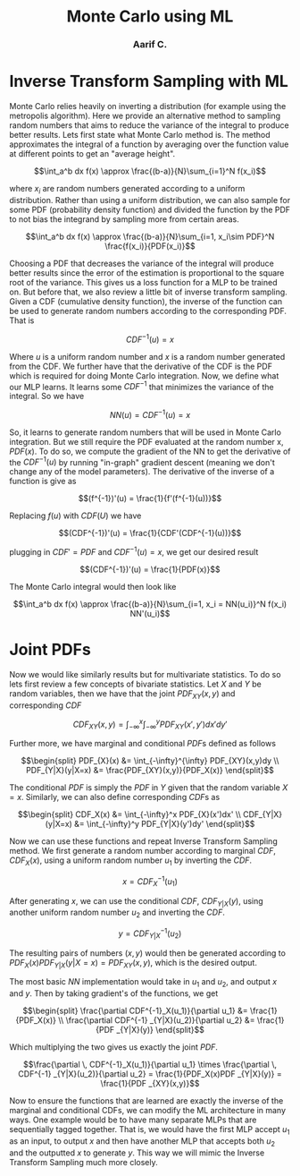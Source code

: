 <div align="center">

# Monte Carlo using ML

### Aarif C.

</div>

# Inverse Transform Sampling with ML

Monte Carlo relies heavily on inverting a distribution (for example
using the metropolis algorithm). Here we provide an alternative method
to sampling random numbers that aims to reduce the variance of the
integral to produce better results. Lets first state what Monte Carlo
method is. The method approximates the integral of a function by
averaging over the function value at different points to get an
\"average height\".

$$\int_a^b dx f(x) \approx \frac{(b-a)}{N}\sum_{i=1}^N f(x_i)$$

where $x_i$ are random numbers generated according to a uniform
distribution. Rather than using a uniform distribution, we can also
sample for some PDF (probability density function) and divided the
function by the PDF to not bias the integrand by sampling more from
certain areas.

$$\int_a^b dx f(x) \approx \frac{(b-a)}{N}\sum_{i=1, x_i\sim PDF}^N \frac{f(x_i)}{PDF(x_i)}$$

Choosing a PDF that decreases the variance of the integral will produce
better results since the error of the estimation is proportional to the
square root of the variance. This gives us a loss function for a MLP to
be trained on. But before that, we also review a little bit of inverse
transform sampling. Given a CDF (cumulative density function), the
inverse of the function can be used to generate random numbers according
to the corresponding PDF. That is

$$CDF^{-1}(u) = x$$

Where $u$ is a uniform random number and $x$ is a random number
generated from the CDF. We further have that the derivative of the CDF
is the PDF which is required for doing Monte Carlo integration. Now, we
define what our MLP learns. It learns some $CDF^{-1}$ that minimizes the
variance of the integral. So we have

$$NN(u) = CDF^{-1}(u) = x$$

So, it learns to generate random numbers that will be used in Monte
Carlo integration. But we still require the PDF evaluated at the random
number x, $PDF(x)$. To do so, we compute the gradient of the NN to get
the derivative of the $CDF^{-1}(u)$ by running \"in-graph\" gradient
descent (meaning we don't change any of the model parameters). The
derivative of the inverse of a function is give as

$$(f^{-1})'(u) = \frac{1}{f'(f^{-1}(u))}$$

Replacing $f(u)$ with $CDF(U)$ we have

$$(CDF^{-1})'(u) = \frac{1}{CDF'(CDF^{-1}(u))}$$

plugging in $CDF' = PDF$ and $CDF^{-1}(u) = x$, we get our desired
result

$$(CDF^{-1})'(u) = \frac{1}{PDF(x)}$$

The Monte Carlo integral would then look like

$$\int_a^b dx f(x) \approx \frac{(b-a)}{N}\sum_{i=1, x_i = NN(u_i)}^N f(x_i) NN'(u_i)$$

# Joint PDFs

Now we would like similarly results but for multivariate statistics. To
do so lets first review a few concepts of bivariate statistics. Let $X$
and $Y$ be random variables, then we have that the joint $PDF_{XY}(x,y)$
and corresponding $CDF$

$$CDF_{XY}(x,y) = \int_{-\infty}^x \int_{-\infty}^y PDF_{XY}(x',y') dx'dy'$$

Further more, we have marginal and conditional $PDF$s defined as follows

$$\begin{split}
    PDF_{X}(x) &= \int_{-\infty}^{\infty} PDF_{XY}(x,y)dy \\
    PDF_{Y|X}(y|X=x) &= \frac{PDF_{XY}(x,y)}{PDF_X(x)}
\end{split}$$

The conditional $PDF$ is simply the $PDF$ in $Y$ given that the random
variable $X=x$. Similarly, we can also define corresponding $CDF$s as

$$\begin{split}
    CDF_X(x) &= \int_{-\infty}^x PDF_{X}(x')dx' \\
    CDF_{Y|X}(y|X=x) &= \int_{-\infty}^y PDF_{Y|X}(y')dy'
\end{split}$$

Now we can use these functions and repeat Inverse Transform Sampling
method. We first generate a random number according to marginal $CDF$,
$CDF_X(x)$, using a uniform random number $u_1$ by inverting the $CDF$.

$$x = CDF^{-1}_X(u_1)$$

After generating $x$, we can use the conditional $CDF$, $CDF_{Y|X}(y)$,
using another uniform random number $u_2$ and inverting the $CDF$.

$$y = CDF^{-1}_{Y|X}(u_2)$$

The resulting pairs of numbers $(x,y)$ would then be generated according
to $PDF_X(x)PDF_{Y|X}(y|X=x) = PDF_{XY}(x,y)$, which is the desired
output.

The most basic $NN$ implementation would take in $u_1$ and $u_2$, and
output $x$ and $y$. Then by taking gradient's of the functions, we get

$$\begin{split}
    \frac{\partial CDF^{-1}_X(u_1)}{\partial u_1} &= \frac{1}{PDF_X(x)} \\
    \frac{\partial CDF^{-1} _{Y|X}(u_2)}{\partial u_2} &= \frac{1}{PDF _{Y|X}(y)}
\end{split}$$

Which multiplying the two gives us exactly the joint $PDF$.

$$\frac{\partial \, CDF^{-1}_X(u_1)}{\partial u_1} \times \frac{\partial \, CDF^{-1} _{Y|X}(u_2)}{\partial u_2} = \frac{1}{PDF_X(x)PDF _{Y|X}(y)} = \frac{1}{PDF _{XY}(x,y)}$$

Now to ensure the functions that are learned are exactly the inverse of
the marginal and conditional CDFs, we can modify the ML architecture in
many ways. One example would be to have many separate MLPs that are
sequentially tagged together. That is, we would have the first MLP
accept $u_1$ as an input, to output $x$ and then have another MLP that
accepts both $u_2$ and the outputted $x$ to generate $y$. This way we
will mimic the Inverse Transform Sampling much more closely.
